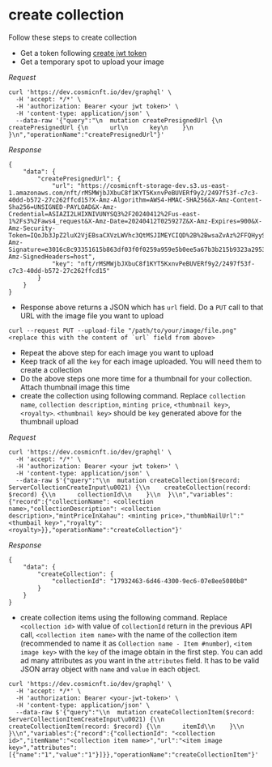 # create collection

Follow these steps to create collection

- Get a token following [create jwt token](./create-jwt-token.md)
- Get a temporary spot to upload your image

*Request*
```
curl 'https://dev.cosmicnft.io/dev/graphql' \
  -H 'accept: */*' \
  -H 'authorization: Bearer <your jwt token>' \
  -H 'content-type: application/json' \
  --data-raw '{"query":"\n  mutation createPresignedUrl {\n    createPresignedUrl {\n      url\n      key\n    }\n  }\n","operationName":"createPresignedUrl"}'
```

*Response*
```
{
    "data": {
        "createPresignedUrl": {
            "url": "https://cosmicnft-storage-dev.s3.us-east-1.amazonaws.com/nft/rMSMWjbJXbuC8f1KYT5KxnvPeBUVERf9y2/2497f53f-c7c3-40dd-b572-27c262ffcd15?X-Amz-Algorithm=AWS4-HMAC-SHA256&X-Amz-Content-Sha256=UNSIGNED-PAYLOAD&X-Amz-Credential=ASIAZI2LHIXNIVUNYSQ3%2F20240412%2Fus-east-1%2Fs3%2Faws4_request&X-Amz-Date=20240412T025927Z&X-Amz-Expires=900&X-Amz-Security-Token=IQoJb3JpZ2luX2VjEBsaCXVzLWVhc3QtMSJIMEYCIQD%2B%2BwsaZvAz%2FFQHyySyCb8sH8F53BQg9Un1bbeargQNGgIhAJTkSXM6jeO%2BaeNUFoFMMb2V9byuxJaaPeEW7HKPlRYTKvICCFQQABoMNjM3NDIzNTM1NTc4IgxXOmJCT%2Byqmww2PnwqzwL3pSBadba3LwsaWu7T3nqsHP0nEU%2BecBU4nvRKadusp0FiFUgosAjNgCypLp7v5Lj%2Fmxt14X%2F62V%2B3mrlQY%2B1xHWpu3vchMJh%2BeCBhpAfK7uY%2BW7OzjCJj2vzUgpwfPbtLB65c%2F9YE76WknCBsLO66aZXU%2FF3EO2IqcmNU0w%2B2REM%2B4YH7Uu66geIjbtI9TQMtAQFkHDclz5Mf1988gliqWGOGBn3iVfDH%2FLgNs7niQ7eq6FpMWQYU8eBpB2Qggzc9QJbOcAe78I0bvyh9kG9VPgDtCd4sSz05W2ChCVaODZaYF7JcdtD8zQ%2BwpC4c5kUJtECHAlWobe5qk6UxPPXrMvQJ3WJebYW7rDAXNK67WnIkLzloSmcJXn%2BDa7u%2BeL6x2L6qdYUJ4xBEjBUWx2BUs6AoOgi18BD%2FC1%2BJ%2FZcH2kkrGSJqIaAz5v0w77TZPTCLx%2BKwBjqdAb5ZE5kmVFJF9G7k16lOCayJptWf9YmPzNdVT%2FfhPACabIU8bnlfwOayyjykMn%2FIqtHYFD6BaBUOcxoSIgh02CDRcwITqjomycRDbTBMHzXE4JJq4%2F3ZerSkhxVF93Q0sDtg9yqod8aFfv7vFZJ40C8abPF2lJ0ayN17ZdTptrSMgiG7gXXhvZiN%2F9q4FVZQWwq4XkuFkDZMVic1HHw%3D&X-Amz-Signature=e3016c8c93351615b863df03f0f0259a959e5b0ee5a67b3b215b9323a29538f3&X-Amz-SignedHeaders=host",
            "key": "nft/rMSMWjbJXbuC8f1KYT5KxnvPeBUVERf9y2/2497f53f-c7c3-40dd-b572-27c262ffcd15"
        }
    }
}
```

- Response above returns a JSON which has `url` field. Do a `PUT` call to that URL with the image file you want to upload
```
curl --request PUT --upload-file "/path/to/your/image/file.png" <replace this with the content of `url` field from above>
```

- Repeat the above step for each image you want to upload
- Keep track of all the `key` for each image uploaded. You will need them to create a collection
- Do the above steps one more time for a thumbnail for your collection. Attach thumbnail image this time
- create the collection using following command. Replace `collection name`, `collection description`, `minting price`, `<thumbnail key>`, `<royalty>`. `<thumbnail key>` should be `key` generated above for the thumbnail upload
  
*Request*
```
curl 'https://dev.cosmicnft.io/dev/graphql' \
  -H 'accept: */*' \
  -H 'authorization: Bearer <your jwt token>' \
  -H 'content-type: application/json' \
  --data-raw $'{"query":"\\n  mutation createCollection($record: ServerCollectionCreateInput\u0021) {\\n    createCollection(record: $record) {\\n      collectionId\\n    }\\n  }\\n","variables":{"record":{"collectionName": <collection name>,"collectionDescription": <collection description>,"mintPriceInXahau": <minting price>,"thumbNailUrl":"<thumbail key>","royalty":<royalty>}},"operationName":"createCollection"}'
```

*Response*
```
{
    "data": {
        "createCollection": {
            "collectionId": "17932463-6d46-4300-9ec6-07e8ee5080b8"
        }
    }
}
```

- create collection items using the following command. Replace `<collection id>` with value of `collectionId` return in the previous API call, `<collection item name>` with the name of the collection item (recommended to name it as `Collection name - Item #number`), `<item image key>` with the `key` of the image obtain in the first step. You can add ad many attributes as you want in the `attributes` field. It has to be valid JSON array object with `name` and `value` in each object.
```
curl 'https://dev.cosmicnft.io/dev/graphql' \
  -H 'accept: */*' \
  -H 'authorization: Bearer <your-jwt-token>' \
  -H 'content-type: application/json' \
  --data-raw $'{"query":"\\n  mutation createCollectionItem($record: ServerCollectionItemCreateInput\u0021) {\\n    createCollectionItem(record: $record) {\\n      itemId\\n    }\\n  }\\n","variables":{"record":{"collectionId": "<collection id>","itemName":"<collection item name>","url":"<item image key>","attributes":[{"name":"1","value":"1"}]}},"operationName":"createCollectionItem"}'
```